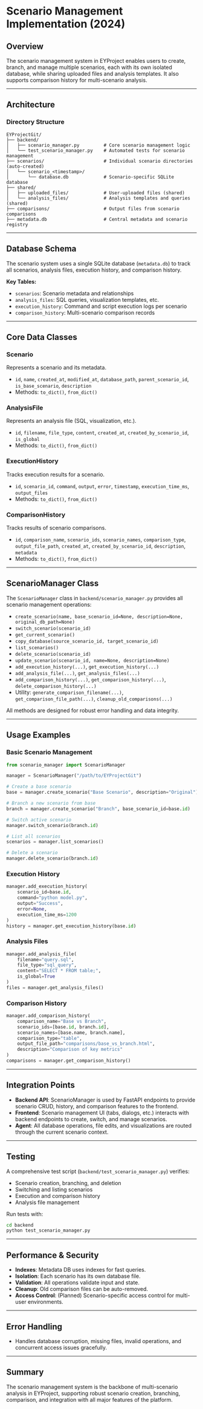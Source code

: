 # Scenario Management Implementation (2024)

## Overview

The scenario management system in EYProject enables users to create, branch, and manage multiple scenarios, each with its own isolated database, while sharing uploaded files and analysis templates. It also supports comparison history for multi-scenario analysis.

---

## Architecture

### Directory Structure
```
EYProjectGit/
├── backend/
│   ├── scenario_manager.py         # Core scenario management logic
│   └── test_scenario_manager.py    # Automated tests for scenario management
├── scenarios/                      # Individual scenario directories (auto-created)
│   └── scenario_<timestamp>/
│       └── database.db             # Scenario-specific SQLite database
├── shared/
│   ├── uploaded_files/             # User-uploaded files (shared)
│   └── analysis_files/             # Analysis templates and queries (shared)
├── comparisons/                    # Output files from scenario comparisons
├── metadata.db                     # Central metadata and scenario registry
```

---

## Database Schema

The scenario system uses a single SQLite database (`metadata.db`) to track all scenarios, analysis files, execution history, and comparison history.

**Key Tables:**
- `scenarios`: Scenario metadata and relationships
- `analysis_files`: SQL queries, visualization templates, etc.
- `execution_history`: Command and script execution logs per scenario
- `comparison_history`: Multi-scenario comparison records

---

## Core Data Classes

### Scenario
Represents a scenario and its metadata.
- `id`, `name`, `created_at`, `modified_at`, `database_path`, `parent_scenario_id`, `is_base_scenario`, `description`
- Methods: `to_dict()`, `from_dict()`

### AnalysisFile
Represents an analysis file (SQL, visualization, etc.).
- `id`, `filename`, `file_type`, `content`, `created_at`, `created_by_scenario_id`, `is_global`
- Methods: `to_dict()`, `from_dict()`

### ExecutionHistory
Tracks execution results for a scenario.
- `id`, `scenario_id`, `command`, `output`, `error`, `timestamp`, `execution_time_ms`, `output_files`
- Methods: `to_dict()`, `from_dict()`

### ComparisonHistory
Tracks results of scenario comparisons.
- `id`, `comparison_name`, `scenario_ids`, `scenario_names`, `comparison_type`, `output_file_path`, `created_at`, `created_by_scenario_id`, `description`, `metadata`
- Methods: `to_dict()`, `from_dict()`

---

## ScenarioManager Class

The `ScenarioManager` class in `backend/scenario_manager.py` provides all scenario management operations:

- `create_scenario(name, base_scenario_id=None, description=None, original_db_path=None)`
- `switch_scenario(scenario_id)`
- `get_current_scenario()`
- `copy_database(source_scenario_id, target_scenario_id)`
- `list_scenarios()`
- `delete_scenario(scenario_id)`
- `update_scenario(scenario_id, name=None, description=None)`
- `add_execution_history(...)`, `get_execution_history(...)`
- `add_analysis_file(...)`, `get_analysis_files(...)`
- `add_comparison_history(...)`, `get_comparison_history(...)`, `delete_comparison_history(...)`
- Utility: `generate_comparison_filename(...)`, `get_comparison_file_path(...)`, `cleanup_old_comparisons(...)`

All methods are designed for robust error handling and data integrity.

---

## Usage Examples

### Basic Scenario Management
```python
from scenario_manager import ScenarioManager

manager = ScenarioManager("/path/to/EYProjectGit")

# Create a base scenario
base = manager.create_scenario("Base Scenario", description="Original")

# Branch a new scenario from base
branch = manager.create_scenario("Branch", base_scenario_id=base.id)

# Switch active scenario
manager.switch_scenario(branch.id)

# List all scenarios
scenarios = manager.list_scenarios()

# Delete a scenario
manager.delete_scenario(branch.id)
```

### Execution History
```python
manager.add_execution_history(
    scenario_id=base.id,
    command="python model.py",
    output="Success",
    error=None,
    execution_time_ms=1200
)
history = manager.get_execution_history(base.id)
```

### Analysis Files
```python
manager.add_analysis_file(
    filename="query.sql",
    file_type="sql_query",
    content="SELECT * FROM table;",
    is_global=True
)
files = manager.get_analysis_files()
```

### Comparison History
```python
manager.add_comparison_history(
    comparison_name="Base vs Branch",
    scenario_ids=[base.id, branch.id],
    scenario_names=[base.name, branch.name],
    comparison_type="table",
    output_file_path="comparisons/base_vs_branch.html",
    description="Comparison of key metrics"
)
comparisons = manager.get_comparison_history()
```

---

## Integration Points

- **Backend API**: ScenarioManager is used by FastAPI endpoints to provide scenario CRUD, history, and comparison features to the frontend.
- **Frontend**: Scenario management UI (tabs, dialogs, etc.) interacts with backend endpoints to create, switch, and manage scenarios.
- **Agent**: All database operations, file edits, and visualizations are routed through the current scenario context.

---

## Testing

A comprehensive test script (`backend/test_scenario_manager.py`) verifies:
- Scenario creation, branching, and deletion
- Switching and listing scenarios
- Execution and comparison history
- Analysis file management

Run tests with:
```bash
cd backend
python test_scenario_manager.py
```

---

## Performance & Security
- **Indexes**: Metadata DB uses indexes for fast queries.
- **Isolation**: Each scenario has its own database file.
- **Validation**: All operations validate input and state.
- **Cleanup**: Old comparison files can be auto-removed.
- **Access Control**: (Planned) Scenario-specific access control for multi-user environments.

---

## Error Handling
- Handles database corruption, missing files, invalid operations, and concurrent access issues gracefully.

---

## Summary

The scenario management system is the backbone of multi-scenario analysis in EYProject, supporting robust scenario creation, branching, comparison, and integration with all major features of the platform. 